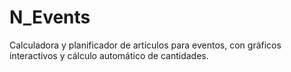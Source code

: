 # N_Events
Calculadora y planificador de artículos para eventos, con gráficos interactivos y cálculo automático de cantidades.
